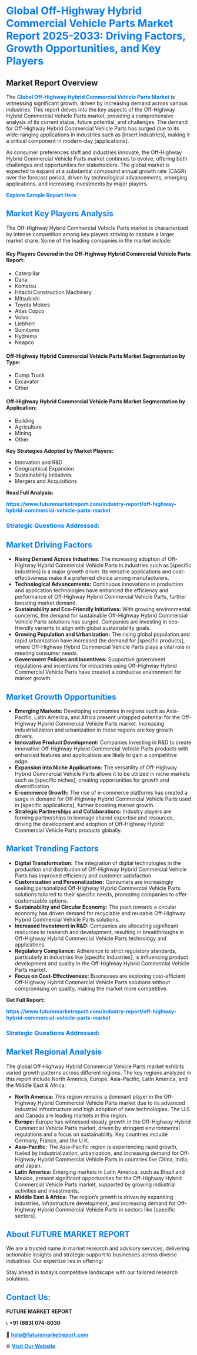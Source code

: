 <h1 style="color: #007BFF;">Global Off-Highway Hybrid Commercial Vehicle Parts Market Report 2025-2033: Driving Factors, Growth Opportunities, and Key Players</h1>

<section id="overview">
<h2>Market Report Overview</h2>
<p>The <a href="https://www.futuremarketreport.com/industry-report/off-highway-hybrid-commercial-vehicle-parts-market" style="color: #007BFF; text-decoration: none;"><strong>Global Off-Highway Hybrid Commercial Vehicle Parts Market</strong></a> is witnessing significant growth, driven by increasing demand across various industries. This report delves into the key aspects of the Off-Highway Hybrid Commercial Vehicle Parts market, providing a comprehensive analysis of its current status, future potential, and challenges. The demand for Off-Highway Hybrid Commercial Vehicle Parts has surged due to its wide-ranging applications in industries such as [insert industries], making it a critical component in modern-day [applications].</p>
<p>As consumer preferences shift and industries innovate, the Off-Highway Hybrid Commercial Vehicle Parts market continues to evolve, offering both challenges and opportunities for stakeholders. The global market is expected to expand at a substantial compound annual growth rate (CAGR) over the forecast period, driven by technological advancements, emerging applications, and increasing investments by major players.</p>
</section>

<section id="overview">
<p><a href="https://www.futuremarketreport.com/request-sample/reportId=27742" style="color: #007BFF; text-decoration: none;"><strong>Explore Sample Report Here</strong></a></p>
</section>

<section id="key-players">
<h2 style="color: #007BFF;">Market Key Players Analysis</h2>
<p>The Off-Highway Hybrid Commercial Vehicle Parts market is characterized by intense competition among key players striving to capture a larger market share. Some of the leading companies in the market include:</p>
<h4>Key Players Covered in the Off-Highway Hybrid Commercial Vehicle Parts Report:</h4>
<ul><li>Caterpillar</li><li>Dana</li><li>Komatsu</li><li>Hitachi Construction Machinery</li><li>Mitsubishi</li><li>Toyota Motors</li><li>Atlas Copco</li><li>Volvo</li><li>Liebherr</li><li>Sumitomo</li><li>Hydrema</li><li>Neapco</li></ul>
<h4>Off-Highway Hybrid Commercial Vehicle Parts Market Segmentation by Type:</h4>
<ul><li>Dump Truck</li><li>Excavator</li><li>Other</li></ul>

<h4>Off-Highway Hybrid Commercial Vehicle Parts Market Segmentation by Application:</h4>
<ul><li>Building</li><li>Agriculture</li><li>Mining</li><li>Other</li></ul>
<p><strong>Key Strategies Adopted by Market Players:</strong></p>
<ul>
<li>Innovation and R&D</li>
<li>Geographical Expansion</li>
<li>Sustainability Initiatives</li>
<li>Mergers and Acquisitions</li>
</ul>
</section>

<section>
<p><strong>Read Full Analysis: </strong></p><a href="https://www.futuremarketreport.com/industry-report/off-highway-hybrid-commercial-vehicle-parts-market" style="color: #007BFF; text-decoration: none;"><strong>https://www.futuremarketreport.com/industry-report/off-highway-hybrid-commercial-vehicle-parts-market</strong></a>
<h3 style="color: #007BFF;">Strategic Questions Addressed:</h3>
</section>

<section id="driving-factors">
<h2 style="color: #007BFF;">Market Driving Factors</h2>
<ul>
<li><strong>Rising Demand Across Industries:</strong> The increasing adoption of Off-Highway Hybrid Commercial Vehicle Parts in industries such as [specific industries] is a major growth driver. Its versatile applications and cost-effectiveness make it a preferred choice among manufacturers.</li>
<li><strong>Technological Advancements:</strong> Continuous innovations in production and application technologies have enhanced the efficiency and performance of Off-Highway Hybrid Commercial Vehicle Parts, further boosting market demand.</li>
<li><strong>Sustainability and Eco-Friendly Initiatives:</strong> With growing environmental concerns, the demand for sustainable Off-Highway Hybrid Commercial Vehicle Parts solutions has surged. Companies are investing in eco-friendly variants to align with global sustainability goals.</li>
<li><strong>Growing Population and Urbanization:</strong> The rising global population and rapid urbanization have increased the demand for [specific products], where Off-Highway Hybrid Commercial Vehicle Parts plays a vital role in meeting consumer needs.</li>
<li><strong>Government Policies and Incentives:</strong> Supportive government regulations and incentives for industries using Off-Highway Hybrid Commercial Vehicle Parts have created a conducive environment for market growth.</li>
</ul>
</section>

<section id="growth-opportunities">
<h2 style="color: #007BFF;">Market Growth Opportunities</h2>
<ul>
<li><strong>Emerging Markets:</strong> Developing economies in regions such as Asia-Pacific, Latin America, and Africa present untapped potential for the Off-Highway Hybrid Commercial Vehicle Parts market. Increasing industrialization and urbanization in these regions are key growth drivers.</li>
<li><strong>Innovative Product Development:</strong> Companies investing in R&D to create innovative Off-Highway Hybrid Commercial Vehicle Parts products with enhanced features and applications are likely to gain a competitive edge.</li>
<li><strong>Expansion into Niche Applications:</strong> The versatility of Off-Highway Hybrid Commercial Vehicle Parts allows it to be utilized in niche markets such as [specific niches], creating opportunities for growth and diversification.</li>
<li><strong>E-commerce Growth:</strong> The rise of e-commerce platforms has created a surge in demand for Off-Highway Hybrid Commercial Vehicle Parts used in [specific applications], further boosting market growth.</li>
<li><strong>Strategic Partnerships and Collaborations:</strong> Industry players are forming partnerships to leverage shared expertise and resources, driving the development and adoption of Off-Highway Hybrid Commercial Vehicle Parts products globally.</li>
</ul>
</section>

<section id="trending-factors">
<h2 style="color: #007BFF;">Market Trending Factors</h2>
<ul>
<li><strong>Digital Transformation:</strong> The integration of digital technologies in the production and distribution of Off-Highway Hybrid Commercial Vehicle Parts has improved efficiency and customer satisfaction.</li>
<li><strong>Customization and Personalization:</strong> Consumers are increasingly seeking personalized Off-Highway Hybrid Commercial Vehicle Parts solutions tailored to their specific needs, prompting companies to offer customizable options.</li>
<li><strong>Sustainability and Circular Economy:</strong> The push towards a circular economy has driven demand for recyclable and reusable Off-Highway Hybrid Commercial Vehicle Parts solutions.</li>
<li><strong>Increased Investment in R&D:</strong> Companies are allocating significant resources to research and development, resulting in breakthroughs in Off-Highway Hybrid Commercial Vehicle Parts technology and applications.</li>
<li><strong>Regulatory Compliance:</strong> Adherence to strict regulatory standards, particularly in industries like [specific industries], is influencing product development and quality in the Off-Highway Hybrid Commercial Vehicle Parts market.</li>
<li><strong>Focus on Cost-Effectiveness:</strong> Businesses are exploring cost-efficient Off-Highway Hybrid Commercial Vehicle Parts solutions without compromising on quality, making the market more competitive.</li>
</ul>
</section>

<section>
<p><strong>Get Full Report: </strong></p><a href="https://www.futuremarketreport.com/industry-report/off-highway-hybrid-commercial-vehicle-parts-market" style="color: #007BFF; text-decoration: none;"><strong>https://www.futuremarketreport.com/industry-report/off-highway-hybrid-commercial-vehicle-parts-market</strong></a>
<h3 style="color: #007BFF;">Strategic Questions Addressed:</h3>
</section>


<section id="regional-analysis">
<h2 style="color: #007BFF;">Market Regional Analysis</h2>
<p>The global Off-Highway Hybrid Commercial Vehicle Parts market exhibits varied growth patterns across different regions. The key regions analyzed in this report include North America, Europe, Asia-Pacific, Latin America, and the Middle East & Africa:</p>
<ul>
<li><strong>North America:</strong> This region remains a dominant player in the Off-Highway Hybrid Commercial Vehicle Parts market due to its advanced industrial infrastructure and high adoption of new technologies. The U.S. and Canada are leading markets in this region.</li>
<li><strong>Europe:</strong> Europe has witnessed steady growth in the Off-Highway Hybrid Commercial Vehicle Parts market, driven by stringent environmental regulations and a focus on sustainability. Key countries include Germany, France, and the U.K.</li>
<li><strong>Asia-Pacific:</strong> The Asia-Pacific region is experiencing rapid growth, fueled by industrialization, urbanization, and increasing demand for Off-Highway Hybrid Commercial Vehicle Parts in countries like China, India, and Japan.</li>
<li><strong>Latin America:</strong> Emerging markets in Latin America, such as Brazil and Mexico, present significant opportunities for the Off-Highway Hybrid Commercial Vehicle Parts market, supported by growing industrial activities and investments.</li>
<li><strong>Middle East & Africa:</strong> The region’s growth is driven by expanding industries, infrastructure development, and increasing demand for Off-Highway Hybrid Commercial Vehicle Parts in sectors like [specific sectors].</li>
</ul>
</section>

<footer>
<h2 style="color: #007BFF;">About FUTURE MARKET REPORT</h2>
<p>We are a trusted name in market research and advisory services, delivering actionable insights and strategic support to businesses across diverse industries. Our expertise lies in offering:</p>

<p>Stay ahead in today’s competitive landscape with our tailored research solutions.</p>

<h2 style="color: #007BFF;">Contact Us:</h2>
<p><strong>FUTURE MARKET REPORT</strong></p>
<p>📞 <strong>+91 (883) 074-8030</strong></p>
<p>📧 <strong><a href="mailto:help@futuremarketreport.com" style="color: #007BFF;">help@futuremarketreport.com</a></strong></p>
<p>🌐 <strong><a href="https://www.futuremarketreport.com/" style="color: #007BFF;">Visit Our Website</a></strong></p>
</footer>